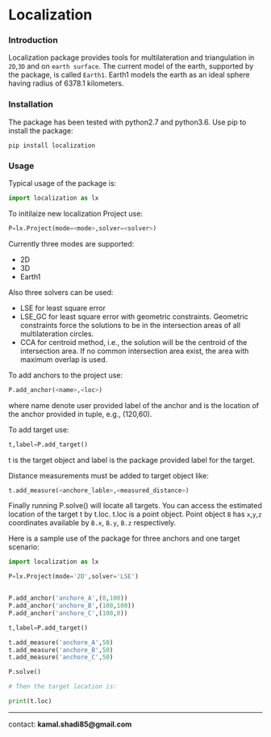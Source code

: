 # Localization

### Introduction
Localization package provides tools for multilateration and triangulation in `2D`,`3D` and on `earth surface`.
The current model of the earth, supported by the package, is called `Earth1`.
Earth1 models the earth as an ideal sphere having radius of 6378.1 kilometers.

### Installation
The package has been tested with python2.7 and python3.6. Use pip to install the package:
```
pip install localization
```
### Usage

Typical usage of the package is:

```python
import localization as lx
```
To initilaize new localization Project use:

```python
P=lx.Project(mode=<mode>,solver=<solver>)
```

Currently three modes are supported:
 - 2D
 - 3D
 - Earth1

Also three solvers can be used:
 - LSE for least square error
 - LSE_GC for least square error with geometric constraints. Geometric constraints force the solutions to be in the intersection areas of all multilateration circles.
 - CCA for centroid method, i.e., the solution will be the centroid of the intersection area. If no common intersection area exist, the area with maximum overlap is used.

To add anchors to the project use:

```python
P.add_anchor(<name>,<loc>)
```

where name denote user provided label of the anchor and <loc> is the location of the anchor provided in tuple, e.g., (120,60).

To add target use:

```python
t,label=P.add_target()
```

t is the target object and label is the package provided label for the target.

Distance measurements must be added to target object like:

```python
t.add_measure(<anchore_lable>,<measured_distance>)
```

Finally running P.solve() will locate all targets. You can access the estimated location of the target t by t.loc.
t.loc is a point object. Point object `B` has `x`,`y`,`z` coordinates available by `B.x`, `B.y`, `B.z` respectively.

Here is a sample use of the package for three anchors and one target scenario:

```python
import localization as lx

P=lx.Project(mode='2D',solver='LSE')


P.add_anchor('anchore_A',(0,100))
P.add_anchor('anchore_B',(100,100))
P.add_anchor('anchore_C',(100,0))

t,label=P.add_target()

t.add_measure('anchore_A',50)
t.add_measure('anchore_B',50)
t.add_measure('anchore_C',50)

P.solve()

# Then the target location is:

print(t.loc)
```

---
contact: __kamal.shadi85@gmail.com__
